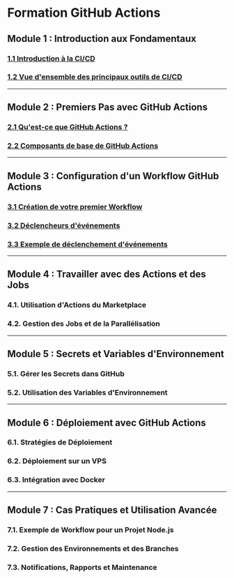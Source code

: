 # Formation GitHub Actions 

## Module 1 : Introduction aux Fondamentaux
### [1.1 Introduction à la CI/CD](./introduction-ci-cd.md)
### [1.2 Vue d'ensemble des principaux outils de CI/CD](./outils-ci-cd.md)

---

## Module 2 : Premiers Pas avec GitHub Actions
### [2.1 Qu'est-ce que GitHub Actions ?](./introduction-github-actions.md)
### [2.2 Composants de base de GitHub Actions](./composants-github-actions.md)

---

## Module 3 : Configuration d'un Workflow GitHub Actions
### [3.1 Création de votre premier Workflow](./creation-premier-worflow.md)
### [3.2 Déclencheurs d'événements](./declencheurs-evenements-github-actions.md)
### [3.3 Exemple de déclenchement d'événements](./exemple-declenchement-github-actions.md)

---

## Module 4 : Travailler avec des Actions et des Jobs
### 4.1. Utilisation d'Actions du Marketplace
### 4.2. Gestion des Jobs et de la Parallélisation

---

## Module 5 : Secrets et Variables d'Environnement
### 5.1. Gérer les Secrets dans GitHub
### 5.2. Utilisation des Variables d'Environnement

---

## Module 6 : Déploiement avec GitHub Actions
### 6.1. Stratégies de Déploiement
### 6.2. Déploiement sur un VPS
### 6.3. Intégration avec Docker

---

## Module 7 : Cas Pratiques et Utilisation Avancée
### 7.1. Exemple de Workflow pour un Projet Node.js
### 7.2. Gestion des Environnements et des Branches
### 7.3. Notifications, Rapports et Maintenance
